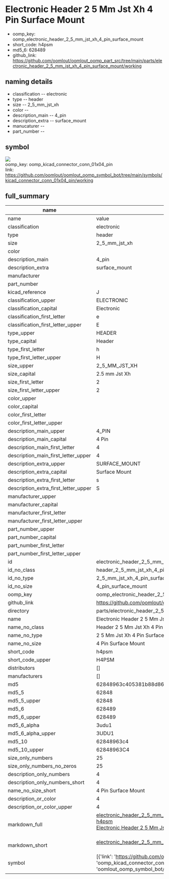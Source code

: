 # Electronic Header 2 5 Mm Jst Xh 4 Pin Surface Mount

  
* oomp_key: oomp_electronic_header_2_5_mm_jst_xh_4_pin_surface_mount 
* short_code: h4psm
* md5_6: 628489  
* github_link: https://github.com/oomlout/oomlout_oomp_part_src/tree/main/parts/electronic_header_2_5_mm_jst_xh_4_pin_surface_mount/working  
## naming details
* classification -- electronic
* type -- header
* size -- 2_5_mm_jst_xh
* color -- 
* description_main -- 4_pin
* description_extra -- surface_mount
* manucaturer -- 
* part_number -- 



## symbol

![](symbol/{index}/working/working_600.png)  
oomp_key: oomp_kicad_connector_conn_01x04_pin  
link: https://github.com/oomlout/oomlout_oomp_symbol_bot/tree/main/symbols/kicad_connector_conn_01x04_pin/working  


## full_summary
| name | value | 
| --- | --- | 
| name | value | 
| classification | electronic | 
| type | header | 
| size | 2_5_mm_jst_xh | 
| color |  | 
| description_main | 4_pin | 
| description_extra | surface_mount | 
| manufacturer |  | 
| part_number |  | 
| kicad_reference | J | 
| classification_upper | ELECTRONIC | 
| classification_capital | Electronic | 
| classification_first_letter | e | 
| classification_first_letter_upper | E | 
| type_upper | HEADER | 
| type_capital | Header | 
| type_first_letter | h | 
| type_first_letter_upper | H | 
| size_upper | 2_5_MM_JST_XH | 
| size_capital | 2.5 mm Jst Xh | 
| size_first_letter | 2 | 
| size_first_letter_upper | 2 | 
| color_upper |  | 
| color_capital |  | 
| color_first_letter |  | 
| color_first_letter_upper |  | 
| description_main_upper | 4_PIN | 
| description_main_capital | 4 Pin | 
| description_main_first_letter | 4 | 
| description_main_first_letter_upper | 4 | 
| description_extra_upper | SURFACE_MOUNT | 
| description_extra_capital | Surface Mount | 
| description_extra_first_letter | s | 
| description_extra_first_letter_upper | S | 
| manufacturer_upper |  | 
| manufacturer_capital |  | 
| manufacturer_first_letter |  | 
| manufacturer_first_letter_upper |  | 
| part_number_upper |  | 
| part_number_capital |  | 
| part_number_first_letter |  | 
| part_number_first_letter_upper |  | 
| id | electronic_header_2_5_mm_jst_xh_4_pin_surface_mount | 
| id_no_class | header_2_5_mm_jst_xh_4_pin_surface_mount | 
| id_no_type | 2_5_mm_jst_xh_4_pin_surface_mount | 
| id_no_size | 4_pin_surface_mount | 
| oomp_key | oomp_electronic_header_2_5_mm_jst_xh_4_pin_surface_mount | 
| github_link | https://github.com/oomlout/oomlout_oomp_part_src/tree/main/parts/electronic_header_2_5_mm_jst_xh_4_pin_surface_mount/working | 
| directory | parts/electronic_header_2_5_mm_jst_xh_4_pin_surface_mount | 
| name | Electronic Header 2 5 Mm Jst Xh 4 Pin Surface Mount | 
| name_no_class | Header 2 5 Mm Jst Xh 4 Pin Surface Mount | 
| name_no_type | 2 5 Mm Jst Xh 4 Pin Surface Mount | 
| name_no_size | 4 Pin Surface Mount | 
| short_code | h4psm | 
| short_code_upper | H4PSM | 
| distributors | [] | 
| manufacturers | [] | 
| md5 | 62848963c405381b88d86c84beec1e0d | 
| md5_5 | 62848 | 
| md5_5_upper | 62848 | 
| md5_6 | 628489 | 
| md5_6_upper | 628489 | 
| md5_6_alpha | 3udu1 | 
| md5_6_alpha_upper | 3UDU1 | 
| md5_10 | 62848963c4 | 
| md5_10_upper | 62848963C4 | 
| size_only_numbers | 25 | 
| size_only_numbers_no_zeros | 25 | 
| description_only_numbers | 4 | 
| description_only_numbers_short | 4 | 
| name_no_size_short | 4 Pin Surface Mount | 
| description_or_color | 4 | 
| description_or_color_upper | 4 | 
| markdown_full | [electronic_header_2_5_mm_jst_xh_4_pin_surface_mount](https://github.com/oomlout/oomlout_oomp_part_src/tree/main/parts/electronic_header_2_5_mm_jst_xh_4_pin_surface_mount/working)<br>[h4psm](https://github.com/oomlout/oomlout_oomp_part_src/tree/main/parts/electronic_header_2_5_mm_jst_xh_4_pin_surface_mount/working)<br>[Electronic Header 2 5 Mm Jst Xh 4 Pin Surface Mount](https://github.com/oomlout/oomlout_oomp_part_src/tree/main/parts/electronic_header_2_5_mm_jst_xh_4_pin_surface_mount/working)<br><br> | 
| markdown_short | [electronic_header_2_5_mm_jst_xh_4_pin_surface_mount](https://github.com/oomlout/oomlout_oomp_part_src/tree/main/parts/electronic_header_2_5_mm_jst_xh_4_pin_surface_mount/working)<br><br> | 
| symbol | [{'link': 'https://github.com/oomlout/oomlout_oomp_symbol_bot/tree/main/symbols/kicad_connector_conn_01x04_pin', 'oomp_key': 'oomp_kicad_connector_conn_01x04_pin', 'directory': 'oomlout_oomp_symbol_bot/symbols/kicad_connector_conn_01x04_pin//working/working.kicad_sym', 'index': 0}] | 
